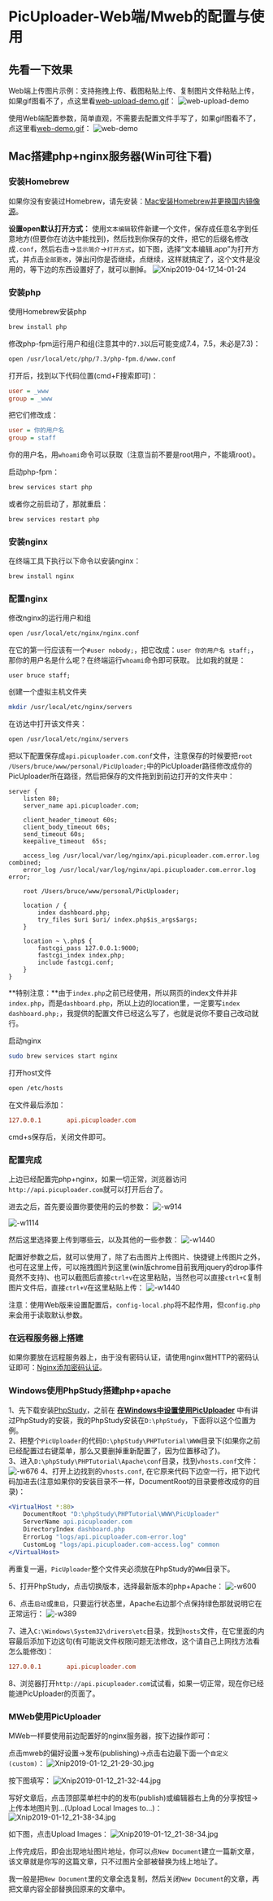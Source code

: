 # PicUploader-Web端/Mweb的配置与使用
## 先看一下效果
Web端上传图片示例：支持拖拽上传、截图粘贴上传、复制图片文件粘贴上传，如果gif图看不了，点这里看[web-upload-demo.gif](https://img.xiebruce.top/2019/04/16/b511d63082f0a21f270c2f372c145e68.gif)：
![web-upload-demo](https://img.xiebruce.top/2019/04/16/b511d63082f0a21f270c2f372c145e68.gif)

使用Web端配置参数，简单直观，不需要去配置文件手写了，如果gif图看不了，点这里看[web-demo.gif](https://img.xiebruce.top/2019/04/16/c47b6950bf92a1a1a5a2f018efeab1d8.gif)：
![web-demo](https://img.xiebruce.top/2019/04/16/c47b6950bf92a1a1a5a2f018efeab1d8.gif)

## Mac搭建php+nginx服务器(Win可往下看)
### 安装Homebrew
如果你没有安装过Homebrew，请先安装：[Mac安装Homebrew并更换国内镜像源](https://www.xiebruce.top/720.html)。

**设置open默认打开方式：**
使用`文本编辑`软件新建一个文件，保存成任意名字到任意地方(但要你在访达中能找到)，然后找到你保存的文件，把它的后缀名修改成`.conf`，然后右击→`显示简介`→`打开方式`，如下图，选择“文本编辑.app”为打开方式，并点击`全部更改`，弹出问你是否继续，点继续，这样就搞定了，这个文件是没用的，等下边的东西设置好了，就可以删掉。
![Xnip2019-04-17_14-01-24](https://img.xiebruce.top/2019/04/17/39eefdc236fe2860c41b543ed420762e.jpg)


### 安装php
使用Homebrew安装php
```bash
brew install php
```

修改php-fpm运行用户和组(注意其中的`7.3`以后可能变成7.4，7.5，未必是7.3)：
```bash
open /usr/local/etc/php/7.3/php-fpm.d/www.conf
```

打开后，找到以下代码位置(cmd+F搜索即可)：
```ini
user = _www
group = _www
```

把它们修改成：
```ini
user = 你的用户名
group = staff
```
你的用户名，用`whoami`命令可以获取（注意当前不要是root用户，不能填root）。

启动php-fpm：
```bash
brew services start php
```

或者你之前启动了，那就重启：
```bash
brew services restart php
```

### 安装nginx
在终端工具下执行以下命令以安装nginx：
```bash
brew install nginx
```

### 配置nginx
修改nginx的运行用户和组
```bash
open /usr/local/etc/nginx/nginx.conf
```

在它的第一行应该有一个`#user nobody;`，把它改成：`user 你的用户名 staff;`，那你的用户名是什么呢？在终端运行`whoami`命令即可获取。
比如我的就是：
```
user bruce staff;
```

创建一个虚拟主机文件夹
```bash
mkdir /usr/local/etc/nginx/servers
```

在访达中打开该文件夹：
```bash
open /usr/local/etc/nginx/servers
```

把以下配置保存成`api.picuploader.com.conf`文件，注意保存的时候要把`root /Users/bruce/www/personal/PicUploader;`中的PicUploader路径修改成你的PicUploader所在路径，然后把保存的文件拖到到前边打开的文件夹中：
```nginx
server {
    listen 80;
    server_name api.picuploader.com;

    client_header_timeout 60s;
    client_body_timeout 60s;
    send_timeout 60s;
    keepalive_timeout  65s;

    access_log /usr/local/var/log/nginx/api.picuploader.com.error.log combined;
    error_log /usr/local/var/log/nginx/api.picuploader.com.error.log error;

    root /Users/bruce/www/personal/PicUploader;

    location / {
        index dashboard.php;
        try_files $uri $uri/ index.php$is_args$args;
    }

    location ~ \.php$ {
        fastcgi_pass 127.0.0.1:9000;
        fastcgi_index index.php;
        include fastcgi.conf;
    }
}
```
**特别注意：**由于`index.php`之前已经使用，所以网页的index文件并非`index.php`，而是`dashboard.php`，所以上边的location里，一定要写`index dashboard.php;`，我提供的配置文件已经这么写了，也就是说你不要自己改动就行。

启动nginx
```bash
sudo brew services start nginx
```

打开host文件
```bash
open /etc/hosts
```

在文件最后添加：
```ini
127.0.0.1       api.picuploader.com
```
cmd+s保存后，关闭文件即可。

### 配置完成
上边已经配置完php+nginx，如果一切正常，浏览器访问`http://api.picuploader.com`就可以打开后台了。

进去之后，首先要设置你要使用的云的参数：
![-w914](https://img.xiebruce.top/2019/04/16/484be6f7f63abc150e3427a5f4f78835.jpg)

![-w1114](https://img.xiebruce.top/2019/04/16/a36fb44073cdd0a625eccc3356e09235.jpg)

然后这里选择要上传到哪些云，以及其他的一些参数：
![-w1440](https://img.xiebruce.top/2019/04/16/2b10ae99742c00551f8f61b84b4d1d0f.jpg)

配置好参数之后，就可以使用了，除了右击图片上传图片、快捷键上传图片之外，也可在这里上传，可以拖拽图片到这里(win版chrome目前我用jquery的drop事件竟然不支持)、也可以截图后直接`ctrl+v`在这里粘贴，当然也可以直接`ctrl+C`复制图片文件后，直接`ctrl+V`在这里粘贴上传：
![-w1440](https://img.xiebruce.top/2019/04/16/65b4312f3c43b0593307255433df9f6b.jpg)

注意：使用Web版来设置配置后，`config-local.php`将不起作用，但`config.php`来会用于读取默认参数。

### 在远程服务器上搭建
如果你要放在远程服务器上，由于没有密码认证，请使用nginx做HTTP的密码认证即可：[Nginx添加密码认证](https://www.xiebruce.top/634.html)。

### Windows使用PhpStudy搭建php+apache
1、先下载安装[PhpStudy](http://phpstudy.php.cn)，之前在 **[在Windows中设置使用PicUploader](https://github.com/xiebruce/PicUploader/blob/master/PicUploader-Windows-README.md)** 中有讲过PhpStudy的安装，我的PhpStudy安装在`D:\phpStudy`，下面将以这个位置为例。  
2、把整个`PicUploader`的代码`D:\phpStudy\PHPTutorial\WWW`目录下(如果你之前已经配置过右键菜单，那么又要删掉重新配置了，因为位置移动了)。  
3、进入`D:\phpStudy\PHPTutorial\Apache\conf`目录，找到`vhosts.conf`文件：
![-w676](https://img.xiebruce.top/2019/04/16/806f8fc6994a4fa7db2576dabc62ed1c.jpg)
4、打开上边找到的`vhosts.conf`, 在它原来代码下边空一行，把下边代码加进去(注意如果你的安装目录不一样，DocumentRoot的目录要修改成你的目录)：
```apache
<VirtualHost *:80>
    DocumentRoot "D:\phpStudy\PHPTutorial\WWW\PicUploader"
    ServerName api.picuploader.com
    DirectoryIndex dashboard.php
    ErrorLog "logs/api.picuploader.com-error.log"
    CustomLog "logs/api.picuploader.com-access.log" common
</VirtualHost>
```
再重复一遍，`PicUploader`整个文件夹必须放在PhpStudy的`WWW`目录下。

5、打开PhpStudy，点击切换版本，选择最新版本的php+Apache：
![-w600](https://img.xiebruce.top/2019/04/16/bf54187ebc00bcefe21e0b70ed1eea84.jpg)

6、点击`启动`或`重启`，只要运行状态里，Apache右边那个点保持绿色那就说明它在正常运行：
![-w389](https://img.xiebruce.top/2019/04/16/e5ac6b9f482cd78eafbb461a43d0d874.jpg)

7、进入`C:\Windows\System32\drivers\etc`目录，找到`hosts`文件，在它里面的内容最后添加下边这句(有可能说文件权限问题无法修改，这个请自己上网找方法看怎么能修改)：
```ini
127.0.0.1 		api.picuploader.com
```

8、浏览器打开`http://api.picuploader.com`试试看，如果一切正常，现在你已经能进PicUploader的页面了。

### MWeb使用PicUploader
MWeb一样要使用前边配置好的nginx服务器，按下边操作即可：

点击mweb的偏好设置→发布(publishing)→点击右边最下面一个`自定义(custom)`：
![Xnip2019-01-12_21-29-30.jpg](https://img.xiebruce.top/2019/01/12/e793f89b6057b6cb3938fec071d59b8b.jpg)

按下图填写：
![Xnip2019-01-12_21-32-44.jpg](https://img.xiebruce.top/2019/01/12/364177f976b82e0508291cfbbcc9188a.jpg)

写好文章后，点击顶部菜单栏中的的发布(publish)或编辑器右上角的分享按钮→上传本地图片到...(Upload Local Images to...)：
![Xnip2019-01-12_21-38-34.jpg](https://img.xiebruce.top/2019/01/12/d50d050be893e19b338afe3dd0df063a.jpg)

如下图，点击Upload Images：
![Xnip2019-01-12_21-38-34.jpg](https://img.xiebruce.top/2019/01/12/38e6ded515aaddada287dc2a65f096d3.jpg)

上传完成后，即会出现地址图片地址，你可以点`New Document`建立一篇新文章，该文章就是你写的这篇文章，只不过图片全部被替换为线上地址了。

我一般是把`New Document`里的文章全选复制，然后关闭`New Document`的文章，再把文章内容全部替换回原来的文章中。
